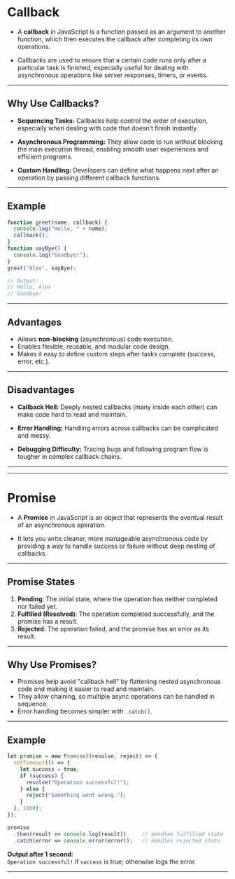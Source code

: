# Callback

- A **callback** in JavaScript is a function passed as an argument to another function, which then executes the callback after completing its own operations. 

- Callbacks are used to ensure that a certain code runs only after a particular task is finished, especially useful for dealing with asynchronous operations like server responses, timers, or events.

***

## Why Use Callbacks?

- **Sequencing Tasks:** Callbacks help control the order of execution, especially when dealing with code that doesn’t finish instantly.

- **Asynchronous Programming:** They allow code to run without blocking the main execution thread, enabling smooth user experiences and efficient programs.
- **Custom Handling:** Developers can define what happens next after an operation by passing different callback functions.

***

## Example

```js
function greet(name, callback) {
  console.log("Hello, " + name);
  callback();
}
function sayBye() {
  console.log("Goodbye!");
}
greet("Alex", sayBye);

// Output:
// Hello, Alex
// Goodbye!
```



***

## Advantages

- Allows **non-blocking** (asynchronous) code execution.
- Enables flexible, reusable, and modular code design.
- Makes it easy to define custom steps after tasks complete (success, error, etc.).

***

## Disadvantages

- **Callback Hell:** Deeply nested callbacks (many inside each other) can make code hard to read and maintain.

- **Error Handling:** Handling errors across callbacks can be complicated and messy.
- **Debugging Difficulty:** Tracing bugs and following program flow is tougher in complex callback chains.

***
***
# Promise

- A **Promise** in JavaScript is an object that represents the eventual result of an asynchronous operation. 

- It lets you write cleaner, more manageable asynchronous code by providing a way to handle success or failure without deep nesting of callbacks.

***

## Promise States

1. **Pending**: The initial state, where the operation has neither completed nor failed yet.
2. **Fulfilled (Resolved)**: The operation completed successfully, and the promise has a result.
3. **Rejected**: The operation failed, and the promise has an error as its result.

***

## Why Use Promises?

- Promises help avoid "callback hell" by flattening nested asynchronous code and making it easier to read and maintain.
- They allow chaining, so multiple async operations can be handled in sequence.
- Error handling becomes simpler with `.catch()`.

***

## Example

```js
let promise = new Promise((resolve, reject) => {
  setTimeout(() => {
    let success = true;
    if (success) {
      resolve("Operation successful!");
    } else {
      reject("Something went wrong.");
    }
  }, 1000);
});

promise
  .then(result => console.log(result))     // Handles fulfilled state
  .catch(error => console.error(error));   // Handles rejected state
```
**Output after 1 second:**  
`Operation successful!` if `success` is true; otherwise logs the error.

***
